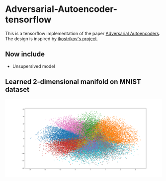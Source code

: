 # Adversarial-Autoencoder-tensorflow

This is a tensorflow implementation of the paper [Adversarial Autoencoders][link1]. The design is inspired by [ikostrikov's project][link2].

## Now include
  - Unsupersived model

## Learned 2-dimensional manifold on MNIST dataset
![latent space](https://github.com/volpato30/Adversarial-Autoencoder-tensorflow/blob/master/latent_space.png)

[link1]: <https://arxiv.org/pdf/1511.05644.pdf>
[link2]: <https://github.com/ikostrikov/TensorFlow-VAE-GAN-DRAW>
